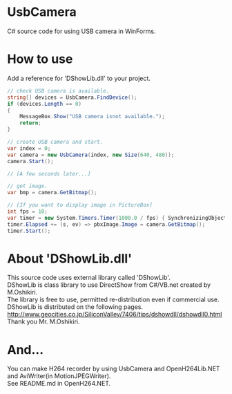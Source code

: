 # UsbCamera
C# source code for using USB camera in WinForms.

# How to use
Add a reference for 'DShowLib.dll' to your project.  
```C#
// check USB camera is available.
string[] devices = UsbCamera.FindDevice();
if (devices.Length == 0)
{
    MessageBox.Show("USB camera isnot available.");
    return;
}

// create USB camera and start.
var index = 0;
var camera = new UsbCamera(index, new Size(640, 480));
camera.Start();

// [A few seconds later...]

// get image.
var bmp = camera.GetBitmap();

// [If you want to display image in PictureBox]
int fps = 10;
var timer = new System.Timers.Timer(1000.0 / fps) { SynchronizingObject = this };
timer.Elapsed += (s, ev) => pbxImage.Image = camera.GetBitmap();
timer.Start();
```

# About 'DShowLib.dll'
This source code uses external library called 'DShowLib'.  
DShowLib is class library to use DirectShow from C#/VB.net created by M.Oshikiri.  
The library is free to use, permitted re-distribution even if commercial use.  
DShowLib is distributed on the following pages.  
http://www.geocities.co.jp/SiliconValley/7406/tips/dshowdll/dshowdll0.html  
Thank you Mr. M.Oshikiri.

# And...
You can make H264 recorder by using UsbCamera and OpenH264Lib.NET and AviWriter(in MotionJPEGWriter).  
See README.md in OpenH264.NET.
